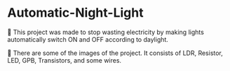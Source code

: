 # Automatic-Night-Light

💠 This project was made to stop wasting electricity by making lights automatically switch ON and OFF according to daylight.

💠 There are some of the images of the project. It consists of LDR, Resistor, LED, GPB, Transistors, and some wires.
